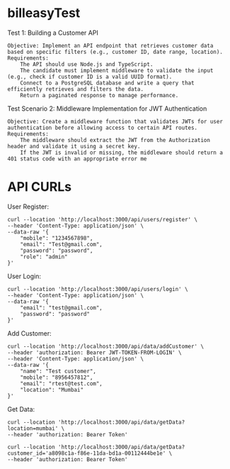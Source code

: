 # billeasyTest

Test 1: Building a Customer API

    Objective: Implement an API endpoint that retrieves customer data based on specific filters (e.g., customer ID, date range, location).
    Requirements:
        The API should use Node.js and TypeScript.
        The candidate must implement middleware to validate the input (e.g., check if customer ID is a valid UUID format).
        Connect to a PostgreSQL database and write a query that efficiently retrieves and filters the data.
        Return a paginated response to manage performance.

Test Scenario 2: Middleware Implementation for JWT Authentication

    Objective: Create a middleware function that validates JWTs for user authentication before allowing access to certain API routes.
    Requirements:
        The middleware should extract the JWT from the Authorization header and validate it using a secret key.
        If the JWT is invalid or missing, the middleware should return a 401 status code with an appropriate error me


# API CURLs

User Register:

    curl --location 'http://localhost:3000/api/users/register' \
    --header 'Content-Type: application/json' \
    --data-raw '{
        "mobile": "1234567898",
        "email": "Test@gmail.com",
        "password": "password",
        "role": "admin"
    }'

User Login: 

    curl --location 'http://localhost:3000/api/users/login' \
    --header 'Content-Type: application/json' \
    --data-raw '{
        "email": "test@gmail.com",
        "password": "password"
    }'

Add Customer:

    curl --location 'http://localhost:3000/api/data/addCustomer' \
    --header 'authorization: Bearer JWT-TOKEN-FROM-LOGIN' \
    --header 'Content-Type: application/json' \
    --data-raw '{
        "name": "Test customer",
        "mobile": "8956457812",
        "email": "rtest@test.com",
        "location": "Mumbai"
    }'

Get Data: 

    curl --location 'http://localhost:3000/api/data/getData?location=mumbai' \
    --header 'authorization: Bearer Token'

    curl --location 'http://localhost:3000/api/data/getData?customer_id='a8098c1a-f86e-11da-bd1a-00112444be1e' \
    --header 'authorization: Bearer Token'
